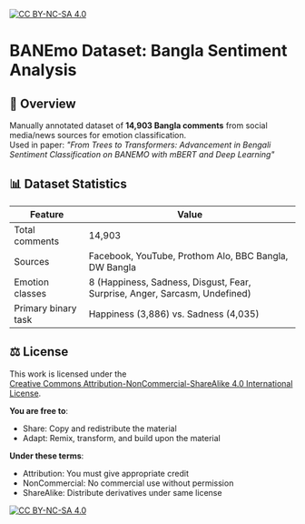 [![CC BY-NC-SA 4.0][cc-badge]][cc-license]

[cc-badge]: https://img.shields.io/badge/License-CC_BY--NC--SA_4.0-lightgrey.svg
[cc-license]: https://creativecommons.org/licenses/by-nc-sa/4.0/

# BANEmo Dataset: Bangla Sentiment Analysis

## 📖 Overview
Manually annotated dataset of **14,903 Bangla comments** from social media/news sources for emotion classification.  
Used in paper: _"From Trees to Transformers: Advancement in Bengali Sentiment Classification on BANEMO with mBERT and Deep Learning"_ 

## 📊 Dataset Statistics
| Feature              | Value              |
|----------------------|--------------------|
| Total comments       | 14,903             |
| Sources              | Facebook, YouTube, Prothom Alo, BBC Bangla, DW Bangla |
| Emotion classes      | 8 (Happiness, Sadness, Disgust, Fear, Surprise, Anger, Sarcasm, Undefined) |
| Primary binary task  | Happiness (3,886) vs. Sadness (4,035) |

## ⚖️ License  
This work is licensed under the  
[Creative Commons Attribution-NonCommercial-ShareAlike 4.0 International License][cc-license].  

**You are free to**:  
- Share: Copy and redistribute the material  
- Adapt: Remix, transform, and build upon the material  

**Under these terms**:  
- Attribution: You must give appropriate credit  
- NonCommercial: No commercial use without permission  
- ShareAlike: Distribute derivatives under same license  

[![CC BY-NC-SA 4.0][cc-badge]][cc-license]

[cc-badge]: https://img.shields.io/badge/License-CC_BY--NC--SA_4.0-lightgrey.svg
[cc-license]: https://creativecommons.org/licenses/by-nc-sa/4.0/
